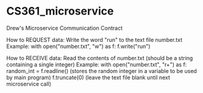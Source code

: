 # CS361_microservice

Drew's Microservice Communication Contract

How to REQUEST data: Write the word "run" to the text file number.txt
Example:
with open("number.txt", "w") as f:
  f.write("run")

How to RECEIVE data: Read the contents of number.txt (should be a string containing a single integer)
Example:
with open("number.txt", "r+") as f:
  random_int = f.readline()   (stores the random integer in a variable to be used by main program)
  f.truncate(0)               (leave the text file blank until next microservice call)
